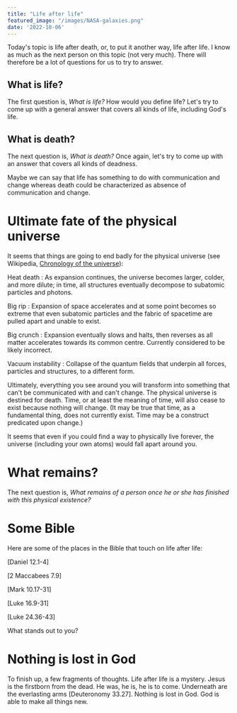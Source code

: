 ```yaml
---
title: "Life after life"
featured_image: "/images/NASA-galaxies.png"
date: '2022-10-06'
---
```


Today's topic is life after death, or, to put it another way, life after life. I know as much as the next person on this topic (not very much). There will therefore be a lot of questions for us to try to answer.

## What is life?

The first question is, *What is life?* How would you define life? Let's try to come up with a general answer that covers all kinds of life, including God's life.

## What is death?

The next question is, *What is death?* Once again, let's try to come up with an answer that covers all kinds of deadness.

Maybe we can say that life has something to do with communication and change whereas death could be characterized as absence of communication and change.

# Ultimate fate of the physical universe

It seems that things are going to end badly for the physical universe (see Wikipedia, [Chronology of the universe](https://en.wikipedia.org/wiki/Chronology_of_the_universe)):

Heat death
: As expansion continues, the universe becomes larger, colder, and more dilute; in time, all structures eventually decompose to subatomic particles and photons.

Big rip
: Expansion of space accelerates and at some point becomes so extreme that even subatomic particles and the fabric of spacetime are pulled apart and unable to exist.

Big crunch
: Expansion eventually slows and halts, then reverses as all matter accelerates towards its common centre. Currently considered to be likely incorrect.

Vacuum instability
: Collapse of the quantum fields that underpin all forces, particles and structures, to a different form.

Ultimately, everything you see around you will transform into something that can't be communicated with and can't change. The physical universe is destined for death. Time, or at least the meaning of time, will also cease to exist because nothing will change. (It may be true that time, as a fundamental thing, does not currently exist. Time may be a construct predicated upon change.)

It seems that even if you could find a way to physically live forever, the universe (including your own atoms) would fall apart around you. 

# What remains?

The next question is, *What remains of a person once he or she has finished with this physical existence?*

# Some Bible 

Here are some of the places in the Bible that touch on life after life:

[Daniel 12.1-4]

[2 Maccabees 7.9]

[Mark 10.17-31]

[Luke 16.9-31]

[Luke 24.36-43]

What stands out to you?

# Nothing is lost in God

To finish up, a few fragments of thoughts. Life after life is a mystery. Jesus is the firstborn from the dead. He was, he is, he is to come. Underneath are the everlasting arms [Deuteronomy 33.27]. Nothing is lost in God. God is able to make all things new.

